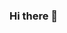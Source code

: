### Hi there 👋

<!--
**Eldiablort/eldiablort** is a ✨ _special_ ✨ repository because its `README.md` (this file) appears on your GitHub profile.

Here are some ideas to get you started:

- 🔭 I’m currently working on ...
- 🌱 I’m currently learning ...
- 👯 I’m looking to collaborate on ...
- 🤔 I’m looking forth ...
- 💬 Ask me about ...
- 📫 How to reach me: ...
- 😄 Pronouns:g#$7869
- ⚡ Fun fact: ...
-->
